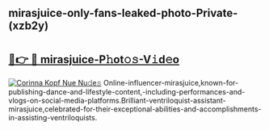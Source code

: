 ## mirasjuice-only-fans​-leaked-photo​-Private-(xzb2y)


# <h2><a href="https://mediaupload.pro?title=mirasjuice&ref=git">🔗👉 🔴 mirasjuice-P𝚑ot𝚘𝚜-V𝚒d𝚎o</a></h2>

[![Corinna Kopf Nue Nu𝚍e𝚜](https://i.imgur.com/0qMVB7G.gif)](https://mediaupload.pro?title=mirasjuice&ref=git)
Online-influencer-mirasjuice,known-for-publishing-dance-and-lifestyle-content,-including-performances-and-vlogs-on-social-media-platforms.Brilliant-ventriloquist-assistant-mirasjuice,celebrated-for-their-exceptional-abilities-and-accomplishments-in-assisting-ventriloquists.  